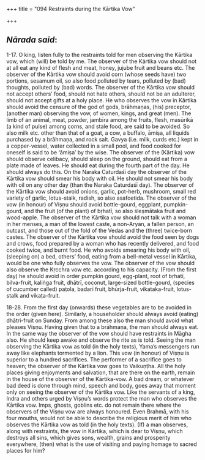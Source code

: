 +++
title = "094 Restraints during the Kārtika Vow"

+++
 

## *Nārada said*:

1-17. O king, listen fully to the restraints told for men observing the Kārtika vow, which (will) be told by me. The observer of the Kārtika vow should not at all eat any kind of flesh and meat, honey, jujube fruit and beans etc. The observer of the Kārtika vow should avoid corn (whose seeds have) two portions, sesamum oil, so also food polluted by tears, polluted by (bad) thoughts, polluted by (bad) words. The observer of the Kārtika vow should not accept others’ food, should not hate others, should not be an adulterer, should not accept gifts at a holy place. He who observes the vow in Kārtika should avoid the censure of the god of gods, brāhmaṇas, (his) preceptor, (another man) observing the vow, of women, kings, and great (men). The limb of an animal, meat, powder, jambīra among the fruits, flesh, masūrikā (a kind of pulse) among corns, and stale food, are said to be avoided. So also milk etc. other than that of a goat, a cow, a buffalo, āmiṣa, all liquids purchased by a brāhmaṇa, and rock salt. Gavya (i.e. milk, curds etc.) kept in a copper-vessel, water collected in a small pool, and food cooked for oneself is said to be ‘āmiṣa’ by the wise. The observer of the (Kārtika) vow should observe celibacy, should sleep on the ground, should eat from a plate made of leaves. He should eat during the fourth part of the day. He should always do this. On the Naraka Caturdaśī day the observer of the Kārtika vow should smear his body with oil. He should not smear his body with oil on any other day (than the Naraka Caturdaśī day). The observer of the Kārtika vow should avoid onions, garlic, pot-herb, mushroom, small red variety of garlic, lotus-stalk, radish, so also asafoetida. The observer of the vow (in honour) of Viṣṇu should avoid bottle-gourd, eggplant, pumpkin-gourd, and the fruit (of the plant) of bṛhatī, so also śleṣmātaka fruit and wood-apple. The observer of the Kārtika vow should not talk with a woman in her menses, a man of the lowest caste, a non-Aryan, a fallen person, an outcast, and those out of the fold of the Vedas and the (three) twice-born castes. The observer of the Kārtika vow should avoid the food seen by dogs and crows, food prepared by a woman who has recently delivered, and food cooked twice, and burnt food. He who avoids smearing his body with oil, (sleeping on) a bed, others’ food, eating from a bell-metal vessel in Kārtika, would be one who fully observes the vow. The observer of the vow should also observe the Kṛcchra vow etc. according to his capacity. (From the first day) he should avoid in order pumpkin gourd, egg-plant, root of bṛhatī, bilva-fruit, kaliṅga fruit, dhātrī, coconut, large-sized bottle-gourd, (species of cucumber called) paṭola, badarī fruit, bhūrja-fruit, vikataka-fruit, lotus-stalk and vikaṭa-fruit.

18-28. From the first day (onwards) these vegetables are to be avoided in the order (given here). Similarly, a householder should always avoid (eating) dhātri-fruit on Sunday. From among these also the man should avoid what pleases Viṣṇu. Having given that to a brāhmaṇa, the man should always eat. In the same way the observer of the vow should have restraints in Māgha also. He should keep awake and observe the rite as is told. Seeing the man observing the Kārtika vow as told (in the holy texts), Yama’s messengers run away like elephants tormented by a lion. This vow (in honour) of Viṣṇu is superior to a hundred sacrifices. The performer of a sacrifice goes to heaven; the observer of the Kārtika vow goes to Vaikuṇṭha. All the holy places giving enjoyments and salvation, that are there on the earth, remain in the house of the observer of the Kārtika-vow. A bad dream, or whatever bad deed is done through mind, speech and body, goes away that moment only on seeing the observer of the Kārtika vow. Like the servants of a king, Indra and others urged by Viṣṇu’s words protect the man who observes the Kārtika vow. Imps, ghosts, goblins etc. do not remain there where the observers of the Viṣṇu vow are always honoured. Even Brahmā, with his four mouths, would not be able to describe the religious merit of him who observes the Kārtika vow as told (in the holy texts). (If) a man observes, along with restraints, the vow in Kārtika, which is dear to Viṣṇu, which destroys all sins, which gives sons, wealth, grains and prosperity everywhere, (then) what is the use of visiting and paying homage to sacred places for him?



